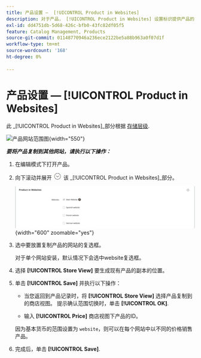 ```yaml
---
title: 产品设置 —  [!UICONTROL Product in Websites]
description: 对于产品， [!UICONTROL Product in Websites] 设置标识提供产品的每个网站。
exl-id: dd4751db-5d68-426c-bfb0-43fc82df05f5
feature: Catalog Management, Products
source-git-commit: 01148770946a236ece2122be5a88b963a0f07d1f
workflow-type: tm+mt
source-wordcount: '168'
ht-degree: 0%

---
```


# 产品设置 —  [!UICONTROL Product in Websites]

此 _[!UICONTROL Product in Websites]_部分根据 [存储层级](../stores-purchase/stores.md).

![产品网站范围图](./assets/scope-product-website.svg){width="550"}

**_要将产品复制到其他网站，请执行以下操作：_**

1. 在编辑模式下打开产品。

1. 向下滚动并展开 ![扩展选择器](../assets/icon-display-expand.png) 该 _[!UICONTROL Product in Websites]_部分。

   ![网站中的产品](./assets/catalog-product-in-websites-multisite-main-french.png){width="600" zoomable="yes"}

1. 选中要放置复制产品的网站的复选框。

   对于单个网站安装，默认情况下会选中website复选框。

1. 选择 **[!UICONTROL Store View]** 要生成现有产品的副本的位置。

1. 单击 **[!UICONTROL Save]** 并执行以下操作：

   - 当您返回到产品记录时，将 **[!UICONTROL Store View]** 选择产品复制到的商店视图。 提示确认范围切换时，单击 **[!UICONTROL OK]**.

   - 输入 **[!UICONTROL Price]** 商店视图下产品的ID。

   因为基本货币的范围设置为 `website`，则可以在每个网站中以不同的价格销售产品。

1. 完成后，单击 **[!UICONTROL Save]**.

